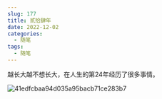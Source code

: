 ```yaml
---
slug: 177
title: 贰拾肆年
date: 2022-12-02
categories: 
  - 随笔
tags: 
  - 随笔
---
```


越长大越不想长大，在人生的第24年经历了很多事情。

![41edfcbaa94d035a95bacb71ce283b7](https://imgurl.zburu.com/images/20221202/41edfcbaa94d035a95bacb71ce283b7.5h44bwlxcq00.jpg)
